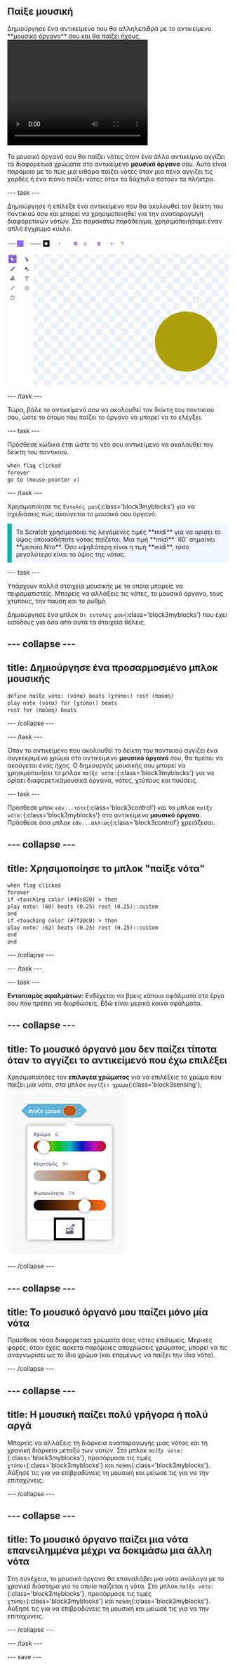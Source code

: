 ## Παίξε μουσική

<div style="display: flex; flex-wrap: wrap">
<div style="flex-basis: 200px; flex-grow: 1; margin-right: 15px;">
Δημιούργησε ένα αντικείμενο που θα αλληλεπιδρά με το αντικείμενο **μουσικό όργανο** σου και θα παίζει ήχους.
</div>
<div>
 <video width="320" height="240" controls>
  <source src="images/step-3-demo.mp4" type="video/mp4">
  Το πρόγραμμα περιήγησής σου δεν υποστηρίζει τα αρχεία βίντεο mp4.
</video>
</div>
</div>

Το μουσικό όργανό σου θα παίζει νότες όταν ένα άλλο αντικείμνο αγγίζει τα διαφορετικά χρώματα στο αντικείμενο **μουσικό όργανο** σου. Αυτό είναι παρόμοιο με το πώς μια κιθάρα παίζει νότες όταν μια πένα αγγίζει τις χορδές ή ένα πιάνο παίζει νότες όταν τα δάχτυλα πατούν τα πλήκτρα.

--- task ---

Δημιούργησε ή επίλεξε ένα αντικείμενο που θα ακολουθεί τον δείκτη του ποντικιού σου και μπορεί να χρησιμοποιηθεί για την αναπαραγωγή διαφορετικών νότων. Στο παρακάτω παράδειγμα, χρησιμοποιήσαμε έναν απλό έγχρωμο κύκλο.

![Αντικείμενο μικρού χρυσού κύκλου.](images/pick.png)

--- /task ---

Τώρα, βάλε το αντικείμενό σου να ακολουθεί τον δείκτη του ποντικιού σου, ώστε το άτομο που παίζει το όργανο να μπορεί να το ελέγξει.

--- task ---

Πρόσθεσε κώδικα έτσι ώστε το νέο σου αντικείμενο να ακολουθεί τον δείκτη του ποντικιού.

```blocks3
when flag clicked
forever
go to (mouse-pointer v)
```
--- /task ---

Χρησιμοποίησε τις `Εντολές μου`{:class='block3myblocks'} για να σχεδιάσεις πώς ακούγεται το μουσικό σου όργανό.

<p style='border-left: solid; border-width:10px; border-color: #0faeb0; background-color: aliceblue; padding: 10px;'>Το Scratch χρησιμοποιεί τις λεγόμενες τιμές **midi** για να ορίσει το ύψος οποιασδήποτε νότας παίζεται. Μια τιμή **midi** `60` σημαίνει **μεσαίο Ντο**. Όσο υψηλότερη είναι η τιμή **midi**, τόσο μεγαλύτερο είναι το ύψος της νότας.
</p>

--- task ---

Υπάρχουν πολλά στοιχεία μουσικής με τα οποία μπορείς να πειραματιστείς. Μπορείς να αλλάξεις τις νότες, το μουσικό όργανο, τους χτύπους, την παύση και το ρυθμό.

Δημιούργησε ένα μπλοκ `Οι εντολές μου`{:class='block3myblocks'} που έχει εισόδους για όσα από αυτά τα στοιχεία θέλεις.

--- collapse ---
---
title: Δημιούργησε ένα προσαρμοσμένο μπλοκ μουσικής
---

```blocks3
define παίξε νότα: (νότα) beats (χτύποι) rest (παύση)
play note (νότα) for (χτύποι) beats
rest for (παύση) beats
```

--- /collapse ---

--- /task ---

Όταν το αντικείμενο που ακολουθεί το δείκτη του ποντικιού αγγίζει ένα συγκεκριμένο χρώμα στο αντικείμενο **μουσικό όργανό** σου, θα πρέπει να ακούγεται ένας ήχος. Ο δημιουργός μουσικής σου μπορεί να χρησιμοποιήσει το μπλοκ `παίξε νότα:`{:class='block3myblocks'} για να ορίσει διαφορετικάμουσικά όργανα, νότες, χτύπους και παύσεις.

--- task ---

 Πρόσθεσε μποκ `εάν...τότε`{:class='block3control'} και τα μπλοκ `παίξε νότα:`{:class='block3myblocks'} στο αντικείμενο **μουσικό όργανο**. Πρόσθεσε όσα μπλοκ `εάν...αλλιώς`{:class='block3control'} χρειάζεσαι.

 --- collapse ---
 ---
 title: Χρησιμοποίησε το μπλοκ "παίξε νότα"
 ---

```blocks3
when flag clicked
forever
if <touching color (#49c020) > then
play note: (60) beats (0.25) rest (0.25)::custom
end
if <touching color (#7f20c0) > then 
play note: (62) beats (0.25) rest (0.25)::custom
end
end
```

 --- /collapse ---

--- /task ---

--- task ---

**Εντοπισμός σφαλμάτων:** Ενδέχεται να βρεις κάποια σφάλματα στο έργο σου που πρέπει να διορθώσεις. Εδώ είναι μερικά κοινά σφάλματα.

--- collapse ---
---
title: Το μουσικό όργανό μου δεν παίζει τίποτα όταν το αγγίζει το αντικείμενό που έχω επιλέξει
---

Χρησιμοποίησες τον **επιλογέα χρώματος** για να επιλέξεις το χρώμα που παίζει μια νότα, στα μπλοκ `αγγίζει χρώμα`{:class='block3sensing'};

![Εμφανίζεται η δυνατότητα «επιλογή χρώματος», με επισημασμένο τον επιλογέα χρώματος.](images/touching-color.png)

--- /collapse ---

--- collapse ---
---
title: Το μουσικό όργανό μου παίζει μόνο μία νότα
---

Πρόσθεσε τόσα διαφορετικά χρώματα όσες νότες επιθυμείς. Μερικές φορές, όταν έχεις αρκετά παρόμοιες αποχρώσεις χρώματος, μπορεί να τις αναγνωρίσει ως το ίδιο χρώμα (και επομένως να παίξει την ίδια νότα).

--- /collapse ---


--- collapse ---
---
title: Η μουσική παίζει πολύ γρήγορα ή πολύ αργά
---

Μπορείς να αλλάξεις τη διάρκεια αναπαραγωγής μιας νότας και τη χρονική διάρκεια μεταξύ των νοτών. Στο μπλοκ `παίξε νότα:`{:class='block3myblocks'}, προσάρμοσε τις τιμές `χτύποι`{:class='block3myblocks'} και `παύση`{:class='block3myblocks'}. Αύξησέ τις για να επιβραδύνεις τη μουσική και μείωσέ τις για να την επιταχύνεις.

--- /collapse ---

--- collapse ---
---
title: Το μουσικό όργανο παίζει μια νότα επανειλημμένα μέχρι να δοκιμάσω μια άλλη νότα
---

Στη συνέχεια, το μουσικό όργανο θα επαναλάβει μια νότα ανάλογα με το χρονικό διάστημα για το οποίο παίζεται η νότα. Στο μπλοκ `παίξε νότα:`{:class='block3myblocks'}, προσάρμοσε τις τιμές `χτύποι`{:class='block3myblocks'} και `παύση`{:class='block3myblocks'}. Αύξησέ τις για να επιβραδύνεις τη μουσική και μείωσέ τις για να την επιταχύνεις.

--- /collapse ---

--- /task ---

--- save ---

